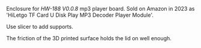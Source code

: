 Enclosure for <i>HW-188 V0.0.8</i> mp3 player board. Sold on Amazon in 2023 as 'HiLetgo TF Card U Disk Play MP3 Decoder Player Module'.

Use slicer to add supports.

The friction of the 3D printed surface holds the lid on well enough.
